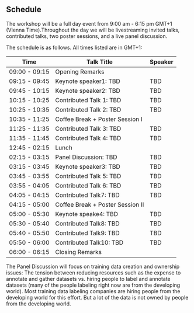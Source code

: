 ## Schedule

The workshop will be a full day event from 9:00 am - 6:15 pm GMT+1 (Vienna Time).Throughout the day we will be livestreaming invited talks, contributed talks, two poster sessions, and a live panel discussion.

The schedule is as follows. All times listed are in GMT+1:

|Time           |Talk Title         |Speaker |
| ------------- | ----------------- | ------ |
|09:00 - 09:15 |Opening Remarks | |
|09:15 - 09:45 |Keynote speaker1: TBD |TBD |
|09:45 - 10:15 |Keynote speaker2: TBD |TBD |
|10:15 - 10:25 |Contributed Talk 1:  TBD |TBD |
|10:25 - 10:35 |Contributed Talk 2:  TBD |TBD |
|10:35 - 11:25 |Coffee Break + Poster Session I| |
|11:25 - 11:35 |Contributed Talk 3:  TBD |TBD |
|11:35 - 11:45 |Contributed Talk 4:  TBD |TBD |
|12:45 - 02:15 |Lunch| |
|02:15 - 03:15 |Panel Discussion:  TBD |TBD |
|03:15 - 03:45 |Keynote speaker3: TBD |TBD |
|03:45 - 03:55 |Contributed Talk 5: TBD |TBD |
|03:55 - 04:05 |Contributed Talk 6: TBD |TBD |
|04:05 - 04:15 |Contributed Talk7: TBD |TBD |
|04:15 - 05:00 |Coffee Break + Poster Session II| |
|05:00 - 05:30 |Keynote speake4: TBD |TBD |
|05:30 - 05:40 |Contributed Talk8: TBD |TBD |
|05:40 - 05:50 |Contributed Talk9: TBD |TBD |
|05:50 - 06:00 |Contributed Talk10: TBD |TBD |
|06:00 - 06:15 |Closing Remarks | |


The Panel Discussion will focus on training data creation and ownership issues: The tension between reducing resources such as the expense to annotate and gather datasets vs. hiring people to label and annotate datasets (many of the people labeling right now are from the developing world). Most training data labeling companies are hiring people from the developing world for this effort. But a lot of the data is not owned by people from the developing world.
